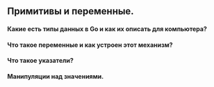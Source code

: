 ## Примитивы и переменные.

#### Какие есть типы данных в Go и как их описать для компьютера?
#### Что такое переменные и как устроен этот механизм?
#### Что такое указатели?
#### Манипуляции над значениями.
